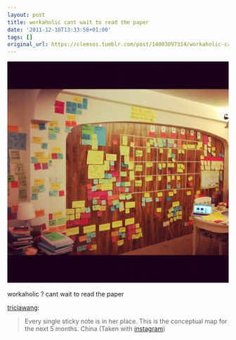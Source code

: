 ```yaml
---
layout: post
title: workaholic cant wait to read the paper
date: '2011-12-10T13:33:58+01:00'
tags: []
original_url: https://clemsos.tumblr.com/post/14003097314/workaholic-cant-wait-to-read-the-paper
---
```

 ![](/img/tumblr/tumblr_lv32qjkFzb1qz543qo1_640.jpg)  

workaholic ? cant wait to read the paper

[triciawang](http://blog.triciawang.com/post/13174641259/every-single-sticky-note-is-in-her-place-this-is):

> Every single sticky note is in her place. This is the conceptual map for the next 5 months. China (Taken with [instagram](http://instagr.am))

